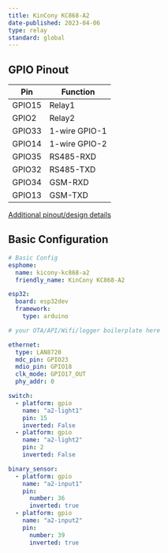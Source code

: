 ```yaml
---
title: KinCony KC868-A2
date-published: 2023-04-06
type: relay
standard: global
---
```



## GPIO Pinout

| Pin    | Function           |
| ------ | ------------------ |
| GPIO15 | Relay1             |
| GPIO2  | Relay2             |
| GPIO33 | 1-wire GPIO-1      |
| GPIO14 | 1-wire GPIO-2      |
| GPIO35 | RS485-RXD          |
| GPIO32 | RS485-TXD          |
| GPIO34 | GSM-RXD            |
| GPIO13 | GSM-TXD            |

[Additional pinout/design details](https://www.kincony.com/forum/forumdisplay.php?fid=43)

## Basic Configuration

```yaml
# Basic Config
esphome:
  name: kicony-kc868-a2
  friendly_name: KinCony KC868-A2

esp32:
  board: esp32dev
  framework:
    type: arduino

# your OTA/API/Wifi/logger boilerplate here

ethernet:
  type: LAN8720
  mdc_pin: GPIO23
  mdio_pin: GPIO18
  clk_mode: GPIO17_OUT
  phy_addr: 0

switch:
  - platform: gpio
    name: "a2-light1"
    pin: 15
    inverted: False
  - platform: gpio
    name: "a2-light2"
    pin: 2
    inverted: False

binary_sensor:
  - platform: gpio
    name: "a2-input1"
    pin: 
      number: 36
      inverted: true
  - platform: gpio
    name: "a2-input2"
    pin:
      number: 39
      inverted: true
